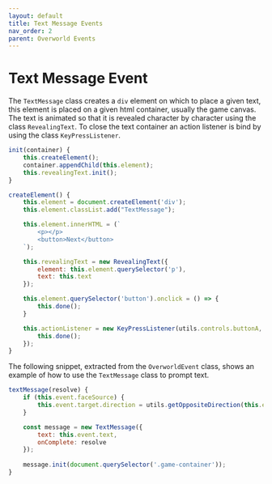 ```yaml
---
layout: default
title: Text Message Events
nav_order: 2
parent: Overworld Events
---
```


# Text Message Event

The `TextMessage` class creates a `div` element on which to place a given text, this element is placed on a given html container, usually the game canvas. The text is animated so that it is revealed character by character using the class `RevealingText`. To close the text container an action listener is bind by using the class `KeyPressListener`.

```js
init(container) {
    this.createElement();
    container.appendChild(this.element);
    this.revealingText.init();
}

createElement() {
    this.element = document.createElement('div');
    this.element.classList.add("TextMessage");

    this.element.innerHTML = (`
        <p></p>
        <button>Next</button>
    `);

    this.revealingText = new RevealingText({
        element: this.element.querySelector('p'),
        text: this.text
    });

    this.element.querySelector('button').onclick = () => {
        this.done();
    }

    this.actionListener = new KeyPressListener(utils.controls.buttonA, () => {
        this.done();
    });
}
```

The following snippet, extracted from the `OverworldEvent` class, shows an example of how to use the `TextMessage` class to prompt text.

```js
textMessage(resolve) {
    if (this.event.faceSource) {
        this.event.target.direction = utils.getOppositeDirection(this.event.source.direction);
    }

    const message = new TextMessage({
        text: this.event.text,
        onComplete: resolve
    });
    
    message.init(document.querySelector('.game-container'));
}
```
